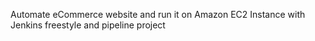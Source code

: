 Automate eCommerce website and run it on Amazon EC2 Instance with Jenkins freestyle and pipeline project 
